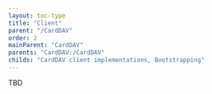 ```yaml
---
layout: toc-type
title: "Client"
parent: "/CardDAV"
order: 2
mainParent: "CardDAV"
parents: "CardDAV:/CardDAV"
childs: "CardDAV client implementations, Bootstrapping"
---
```

TBD
